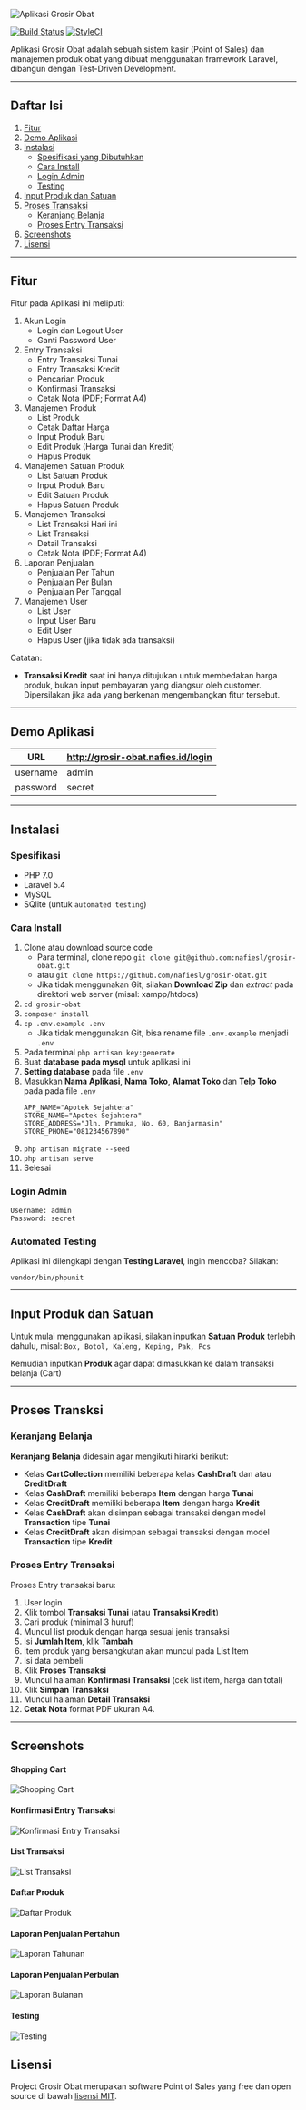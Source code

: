 ![Aplikasi Grosir Obat](public/imgs/readme-logo.png "Aplikasi Grosir Obat")

[![Build Status](https://travis-ci.org/nafiesl/grosir-obat.svg?branch=master)](https://travis-ci.org/nafiesl/grosir-obat)
[![StyleCI](https://styleci.io/repos/87638082/shield?branch=master)](https://styleci.io/repos/87638082)

Aplikasi Grosir Obat adalah sebuah sistem kasir (Point of Sales) dan manajemen produk obat yang dibuat menggunakan framework Laravel, dibangun dengan Test-Driven Development.

<hr>

## Daftar Isi
1. [Fitur](#fitur)
2. [Demo Aplikasi](#demo-aplikasi)
3. [Instalasi](#instalasi)
    - [Spesifikasi yang Dibutuhkan](#spesifikasi)
    - [Cara Install](#cara-install)
    - [Login Admin](#cara-install)
    - [Testing](#automated-testing)
4. [Input Produk dan Satuan](#input-produk-dan-satuan)
5. [Proses Transaksi](#proses-transksi)
    - [Keranjang Belanja](#keranjang-belanja)
    - [Proses Entry Transaksi](#proses-entry-transaksi)
6. [Screenshots](#screenshots)
7. [Lisensi](#license)

<hr>

## Fitur

Fitur pada Aplikasi ini meliputi:

1. Akun Login
    - Login dan Logout User
    - Ganti Password User
2. Entry Transaksi
    - Entry Transaksi Tunai
    - Entry Transaksi Kredit
    - Pencarian Produk
    - Konfirmasi Transaksi
    - Cetak Nota (PDF; Format A4)
3. Manajemen Produk
    - List Produk
    - Cetak Daftar Harga
    - Input Produk Baru
    - Edit Produk (Harga Tunai dan Kredit)
    - Hapus Produk
4. Manajemen Satuan Produk
    - List Satuan Produk
    - Input Produk Baru
    - Edit Satuan Produk
    - Hapus Satuan Produk
5. Manajemen Transaksi
    - List Transaksi Hari ini
    - List Transaksi
    - Detail Transaksi
    - Cetak Nota (PDF; Format A4)
6. Laporan Penjualan
    - Penjualan Per Tahun
    - Penjualan Per Bulan
    - Penjualan Per Tanggal
6. Manajemen User
    - List User
    - Input User Baru
    - Edit User
    - Hapus User (jika tidak ada transaksi)

Catatan:
- **Transaksi Kredit** saat ini hanya ditujukan untuk membedakan harga produk, bukan input pembayaran yang diangsur oleh customer. Dipersilakan jika ada yang berkenan mengembangkan fitur tersebut.

<hr>

## Demo Aplikasi

| URL | http://grosir-obat.nafies.id/login |
| --- | --- |
| username | admin |
| password | secret |

<hr>

## Instalasi
### Spesifikasi
- PHP 7.0
- Laravel 5.4
- MySQL
- SQlite (untuk `automated testing`)

### Cara Install

1. Clone atau download source code
    - Para terminal, clone repo `git clone git@github.com:nafiesl/grosir-obat.git`
    - atau `git clone https://github.com/nafiesl/grosir-obat.git`
    - Jika tidak menggunakan Git, silakan **Download Zip** dan *extract* pada direktori web server (misal: xampp/htdocs)
2. `cd grosir-obat`
3. `composer install`
4. `cp .env.example .env`
    - Jika tidak menggunakan Git, bisa rename file `.env.example` menjadi `.env`
5. Pada terminal `php artisan key:generate`
6. Buat **database pada mysql** untuk aplikasi ini
7. **Setting database** pada file `.env`
8. Masukkan **Nama Aplikasi**, **Nama Toko**, **Alamat Toko** dan **Telp Toko** pada pada file `.env`
    ```
    APP_NAME="Apotek Sejahtera"
    STORE_NAME="Apotek Sejahtera"
    STORE_ADDRESS="Jln. Pramuka, No. 60, Banjarmasin"
    STORE_PHONE="081234567890"
    ```
8. `php artisan migrate --seed`
9. `php artisan serve`
10. Selesai

### Login Admin
```
Username: admin
Password: secret
```

### Automated Testing
Aplikasi ini dilengkapi dengan **Testing Laravel**, ingin mencoba? Silakan:
```
vendor/bin/phpunit
```
<hr>

## Input Produk dan Satuan
Untuk mulai menggunakan aplikasi, silakan inputkan **Satuan Produk** terlebih dahulu, misal:
`Box, Botol, Kaleng, Keping, Pak, Pcs`

Kemudian inputkan **Produk** agar dapat dimasukkan ke dalam transaksi belanja (Cart)

<hr>

## Proses Transksi

### Keranjang Belanja

**Keranjang Belanja** didesain agar mengikuti hirarki berikut:
- Kelas **CartCollection** memiliki beberapa kelas **CashDraft** dan atau **CreditDraft**
- Kelas **CashDraft** memiliki beberapa **Item** dengan harga **Tunai**
- Kelas **CreditDraft** memiliki beberapa **Item** dengan harga **Kredit**
- Kelas **CashDraft** akan disimpan sebagai transaksi dengan model **Transaction** tipe **Tunai**
- Kelas **CreditDraft** akan disimpan sebagai transaksi dengan model **Transaction** tipe **Kredit**

### Proses Entry Transaksi

Proses Entry transaksi baru:

1. User login
2. Klik tombol **Transaksi Tunai** (atau **Transaksi Kredit**)
3. Cari produk (minimal 3 huruf)
4. Muncul list produk dengan harga sesuai jenis transaksi
5. Isi **Jumlah Item**, klik **Tambah**
6. Item produk yang bersangkutan akan muncul pada List Item
7. Isi data pembeli
8. Klik **Proses Transaksi**
9. Muncul halaman **Konfirmasi Transaksi** (cek list item, harga dan total)
10. Klik **Simpan Transaksi**
11. Muncul halaman **Detail Transaksi**
12. **Cetak Nota** format PDF ukuran A4.

<hr>

## Screenshots

#### Shopping Cart
![Shopping Cart](public/imgs/01-shopping-cart.jpg "Shopping Cart")

#### Konfirmasi Entry Transaksi
![Konfirmasi Entry Transaksi](public/imgs/02-konfirmasi-entry-transaksi.jpg "Konfirmasi Entry Transaksi")

#### List Transaksi
![List Transaksi](public/imgs/03-list-transaksi.jpg "List Transaksi")

#### Daftar Produk
![Daftar Produk](public/imgs/04-daftar-produk.jpg "Daftar Produk")

#### Laporan Penjualan Pertahun
![Laporan Tahunan](public/imgs/06-yearly-sales.jpg "Laporan Tahunan")

#### Laporan Penjualan Perbulan
![Laporan Bulanan](public/imgs/07-monthly-sales.jpg "Laporan Bulanan")

#### Testing
![Testing](public/imgs/05-testing.jpg "Testing")

## Lisensi

Project Grosir Obat merupakan software Point of Sales yang free dan open source di bawah [lisensi MIT](LICENSE).
